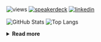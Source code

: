 ![views](https://komarev.com/ghpvc/?username=chck&color=blueviolet)
[![speakerdeck](https://img.shields.io/badge/Speaker_Deck-chck-8a2be2?style=flat-square&logo=speaker-deck)](https://speakerdeck.com/chck)
[![linkedin](https://img.shields.io/badge/LinkedIn-chck-8a2be2?style=flat-square&logo=linkedin)](https://www.linkedin.com/in/chck/)

<p align="left"> 
  <img alt="GitHub Stats" align="center" height="150" src="https://github-readme-stats-nine-umber-51.vercel.app/api?username=chck&count_private=true&show_icons=true&hide_title=true&theme=buefy" />
  <img alt="Top Langs" align="center" height="150" src="https://github-readme-stats-nine-umber-51.vercel.app/api/top-langs/?username=chck&layout=compact&count_private=true&show_icons=true&hide_title=true&theme=buefy" />
</p>

<details>
  <summary><b>Read more</b></summary>
  <br>

  <!--START_SECTION:waka-->
**🐱 My GitHub Data** 

> 📦 82.3 kB Used in GitHub's Storage 
 > 
> 🏆 323 Contributions in the Year 2024
 > 
> 💼 Opted to Hire
 > 
> 📜 133 Public Repositories 
 > 
> 🔑 21 Private Repositories 
 > 
**I'm a Night 🦉** 

```text
🌞 Morning                854 commits         ███░░░░░░░░░░░░░░░░░░░░░░   13.25 % 
🌆 Daytime                2096 commits        ████████░░░░░░░░░░░░░░░░░   32.51 % 
🌃 Evening                1859 commits        ███████░░░░░░░░░░░░░░░░░░   28.84 % 
🌙 Night                  1638 commits        ██████░░░░░░░░░░░░░░░░░░░   25.41 % 
```
📅 **I'm Most Productive on Thursday** 

```text
Monday                   1278 commits        █████░░░░░░░░░░░░░░░░░░░░   19.82 % 
Tuesday                  999 commits         ████░░░░░░░░░░░░░░░░░░░░░   15.50 % 
Wednesday                1053 commits        ████░░░░░░░░░░░░░░░░░░░░░   16.33 % 
Thursday                 1538 commits        ██████░░░░░░░░░░░░░░░░░░░   23.86 % 
Friday                   659 commits         ███░░░░░░░░░░░░░░░░░░░░░░   10.22 % 
Saturday                 366 commits         █░░░░░░░░░░░░░░░░░░░░░░░░   05.68 % 
Sunday                   554 commits         ██░░░░░░░░░░░░░░░░░░░░░░░   08.59 % 
```


📊 **This Week I Spent My Time On** 

```text
💬 Programming Languages: 
Other                    26 hrs              ██████████████████░░░░░░░   70.16 % 
Terraform                2 hrs 59 mins       ██░░░░░░░░░░░░░░░░░░░░░░░   08.07 % 
YAML                     1 hr 9 mins         █░░░░░░░░░░░░░░░░░░░░░░░░   03.14 % 
Makefile                 1 hr 7 mins         █░░░░░░░░░░░░░░░░░░░░░░░░   03.02 % 
Ruby                     58 mins             █░░░░░░░░░░░░░░░░░░░░░░░░   02.61 % 

🔥 Editors: 
Chrome                   25 hrs 53 mins      █████████████████░░░░░░░░   69.82 % 
Neovim                   8 hrs 30 mins       ██████░░░░░░░░░░░░░░░░░░░   22.96 % 
PyCharm                  2 hrs 12 mins       █░░░░░░░░░░░░░░░░░░░░░░░░   05.94 % 
Obsidian                 20 mins             ░░░░░░░░░░░░░░░░░░░░░░░░░   00.93 % 
VS Code                  7 mins              ░░░░░░░░░░░░░░░░░░░░░░░░░   00.33 % 
```

**I Mostly Code in Python** 

```text
Python                   43 repos            █████████░░░░░░░░░░░░░░░░   34.13 % 
Jupyter Notebook         18 repos            ████░░░░░░░░░░░░░░░░░░░░░   14.29 % 
Rust                     7 repos             █░░░░░░░░░░░░░░░░░░░░░░░░   05.56 % 
TypeScript               4 repos             █░░░░░░░░░░░░░░░░░░░░░░░░   03.17 % 
Astro                    1 repo              ░░░░░░░░░░░░░░░░░░░░░░░░░   00.79 % 
```



**Timeline**

![Lines of Code chart](https://raw.githubusercontent.com/chck/chck/main/assets/bar_graph.png)


 Last Updated on 2024-05-18 01:25 UTC
<!--END_SECTION:waka-->
</details>


